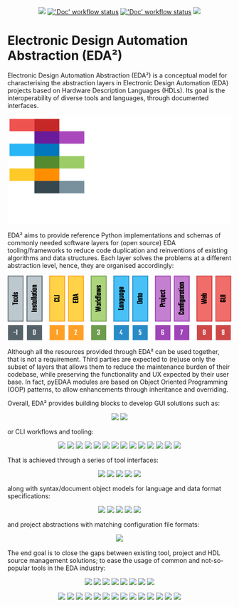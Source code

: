 <p align="center">
  <a title="Documentation" href="https://edaa-org.github.io"><img src="https://img.shields.io/website.svg?label=edaa-org.github.io&longCache=true&style=flat-square&url=http%3A%2F%2Fedaa-org.github.io%2Findex.html&logo=Github&logoColor=fff"></a><!--
  -->
  <a title="'Doc' workflow status" href="https://github.com/edaa-org/edaa-org.github.io/actions?query=workflow%3ADoc"><img alt="'Doc' workflow status" src="https://img.shields.io/github/workflow/status/edaa-org/edaa-org.github.io/Doc/main?longCache=true&style=flat-square&label=Doc&logo=Github%20Actions&logoColor=fff"></a><!--
  -->
  <a title="'Containers' workflow status" href="https://github.com/edaa-org/edaa-org.github.io/actions?query=workflow%3AContainers"><img alt="'Doc' workflow status" src="https://img.shields.io/github/workflow/status/edaa-org/edaa-org.github.io/Containers/main?longCache=true&style=flat-square&label=Containers&logo=Github%20Actions&logoColor=fff"></a><!--
  -->
  <a title="hdl/community on gitter.im" href="https://gitter.im/hdl/community"><img src="https://img.shields.io/gitter/room/hdl/community.svg?longCache=true&style=flat-square&logo=gitter&logoColor=fff&color=4db797"></a><!--
  -->
</p>

# Electronic Design Automation Abstraction (EDA²)

Electronic Design Automation Abstraction (EDA²) is a conceptual model for characterising the abstraction layers in Electronic Design Automation (EDA) projects based on Hardware Description Languages (HDLs).
Its goal is the interoperability of diverse tools and languages, through documented interfaces.

<p align="center">
  <a title="Electronic Design Automation Abstraction (EDA²)" href="https://edaa-org.github.io"><img width="500px" src="_static/logo/edaa_banner_white.svg"/></a>
</p>

EDA² aims to provide reference Python implementations and schemas of commonly needed software layers for (open source) EDA tooling/frameworks to reduce code duplication and reinventions of existing algorithms and data structures.
Each layer solves the problems at a different abstraction level, hence, they are organised accordingly:

<p align="center">
  <a title="Electronic Design Automation Abstraction (EDA²)" href="https://edaa-org.github.io/ConceptualModel.html"><img src="_static/model.png"/></a>
</p>

Although all the resources provided through EDA² can be used together, that is not a requirement.
Third parties are expected to (re)use only the subset of layers that allows them to reduce the maintenance burden of their codebase, while preserving the functionality and UX expected by their user base.
In fact, pyEDAA modules are based on Object Oriented Programming (OOP) patterns, to allow enhancements through inheritance and overriding.

Overall, EDA² provides building blocks to develop GUI solutions such as:

<p align="center">
  <a title="TerosTechnology/vscode-terosHDL GitHub repository" href="https://github.com/TerosTechnology/vscode-terosHDL"><img src="https://img.shields.io/badge/TerosTechnology%2Fvscode-terosHDL-ef5350.svg?longCache=true&style=flat-square&logo=GitHub&labelColor=c62828"></a><!--
  -->
  <a title="umarcor/OSVB GitHub repository" href="https://umarcor.github.io/osvb/apis/project/OSVDE.html"><img src="https://img.shields.io/badge/pyOSVDE-Open%20Source%20VHDL%20Design%20Explorer-ef5350.svg?longCache=true&style=flat-square&logo=GitHub&labelColor=c62828"></a><!--
  -->
</p>

or CLI workflows and tooling:

<p align="center">
  <a title="c-rus/legoHDL GitHub repository" href="https://hdl.github.io/awesome/items/legohdl/"><img src="https://img.shields.io/badge/c--rus-legoHDL-9ccc65.svg?longCache=true&style=flat-square&logo=GitHub&labelColor=558b2f"></a><!--
  -->
  <a title="cocotb/cocotb GitHub repository" href="https://hdl.github.io/awesome/items/cocotb"><img src="https://img.shields.io/badge/cocotb-cocotb-9ccc65.svg?longCache=true&style=flat-square&logo=GitHub&labelColor=558b2f"></a><!--
  -->
  <a title="HDL/Symbolator GitHub repository" href="https://github.com/hdl/symbolator"><img src="https://img.shields.io/badge/HDL-Symbolator-9ccc65.svg?longCache=true&style=flat-square&logo=GitHub&labelColor=558b2f"></a><!--
  -->
  <a title="olofk/FuseSoC GitHub repository" href="https://hdl.github.io/awesome/items/fusesoc"><img src="https://img.shields.io/badge/olofk-FuseSoC-9ccc65.svg?longCache=true&style=flat-square&logo=GitHub&labelColor=558b2f"></a><!--
  -->
  <a title="olofk/Edalize GitHub repository" href="https://hdl.github.io/awesome/items/edalize"><img src="https://img.shields.io/badge/olofk-Edalize-9ccc65.svg?longCache=true&style=flat-square&logo=GitHub&labelColor=558b2f"></a><!--
  -->
  <a title="OSVVM/OSVVM-Scripts GitHub repository" href="https://hdl.github.io/awesome/items/osvvm"><img src="https://img.shields.io/badge/OSVVM-OSVVM--Scripts-9ccc65.svg?longCache=true&style=flat-square&logo=GitHub&labelColor=558b2f"></a><!--
  -->
  <a title="Paebbels/pyIPCMI GitHub repository" href="https://hdl.github.io/awesome/items/pyipcmi"><img src="https://img.shields.io/badge/Paebbels-pyIPCMI-9ccc65.svg?longCache=true&style=flat-square&logo=GitHub&labelColor=558b2f"></a><!--
  -->
  <a title="PyFPGA/PyFPGA GitHub repository" href="https://hdl.github.io/awesome/items/pyfpga"><img src="https://img.shields.io/badge/PyFPGA-PyFPGA-9ccc65.svg?longCache=true&style=flat-square&logo=GitHub&labelColor=558b2f"></a><!--
  -->
  <a title="siliconcompiler/siliconcompiler GitHub repository" href="https://hdl.github.io/awesome/items/siliconcompiler"><img src="https://img.shields.io/badge/siliconcompiler-siliconcompiler-9ccc65.svg?longCache=true&style=flat-square&logo=GitHub&labelColor=558b2f"></a><!--
  -->
  <a title="SymbiFlow/symbiflow-examples GitHub repository" href="https://hdl.github.io/awesome/items/symbiflow"><img src="https://img.shields.io/badge/SymbiFlow-SymbiFlow--Examples-9ccc65.svg?longCache=true&style=flat-square&logo=GitHub&labelColor=558b2f"></a><!--
  -->
  <a title="tsfpga/tsfpga GitHub repository" href="https://hdl.github.io/awesome/items/tsfpga"><img src="https://img.shields.io/badge/tsfpga-tsfpga-9ccc65.svg?longCache=true&style=flat-square&logo=GitHub&labelColor=558b2f"></a><!--
  -->
  <a title="UVVM/UVVM GitHub repository" href="https://hdl.github.io/awesome/items/uvvm"><img src="https://img.shields.io/badge/UVVM-UVVM-9ccc65.svg?longCache=true&style=flat-square&logo=GitHub&labelColor=558b2f"></a><!--
  -->
  <a title="VUnit/vunit GitHub repository" href="https://hdl.github.io/awesome/items/vunit"><img src="https://img.shields.io/badge/VUnit-vunit-9ccc65.svg?longCache=true&style=flat-square&logo=GitHub&labelColor=558b2f"></a><!--
  -->
  <a title="XedaHQ/Xeda GitHub repository" href="https://hdl.github.io/awesome/items/xeda"><img src="https://img.shields.io/badge/XedaHQ-Xeda-9ccc65.svg?longCache=true&style=flat-square&logo=GitHub&labelColor=558b2f"></a><!--
  -->
</p>

That is achieved through a series of tool interfaces:

<p align="center">
  <a title="pyTooling/pyTooling.CLIAbstraction GitHub repository" href="https://github.com/pyTooling/pyTooling.CLIAbstraction"><img src="https://img.shields.io/badge/pyTooling-CLIAbstraction-ffca28.svg?longCache=true&style=flat-square&logo=GitHub&labelColor=ff8f00"></a><!--
  -->
  <a title="edaa-org/pyEDAA.CLITool GitHub repository" href="https://github.com/edaa-org/pyEDAA.CLITool"><img src="https://img.shields.io/badge/pyEDAA-CLITool-ffca28.svg?longCache=true&style=flat-square&logo=GitHub&labelColor=ff8f00"></a><!--
  -->
  <a title="edaa-org/pyEDAA.ToolSetup GitHub repository" href="https://github.com/edaa-org/pyEDAA.ToolSetup"><img src="https://img.shields.io/badge/pyEDAA-ToolSetup-ffca28.svg?longCache=true&style=flat-square&logo=GitHub&labelColor=ff8f00"></a><!--
  -->
  <a title="edaa-org/pyEDAA.OutputFilter GitHub repository" href="https://github.com/edaa-org/pyEDAA.OutputFilter"><img src="https://img.shields.io/badge/pyEDAA-OutputFilter-ffca28.svg?longCache=true&style=flat-square&logo=GitHub&labelColor=ff8f00"></a><!--
  -->
  <a title="edaa-org/pyEDAA.Launcher GitHub repository" href="https://github.com/edaa-org/pyEDAA.Launcher"><img src="https://img.shields.io/badge/pyEDAA-Launcher-ffca28.svg?longCache=true&style=flat-square&logo=GitHub&labelColor=ff8f00"></a><!--
  -->
</p>

along with syntax/document object models for language and data format specifications:

<p align="center">
  <a title="VHDL/pyVHDLModel GitHub repository" href="https://github.com/VHDL/pyVHDLModel"><img src="https://img.shields.io/badge/VHDL-pyVHDLModel-29b6f6.svg?longCache=true&style=flat-square&logo=GitHub&labelColor=0277bd"></a><!--
  -->
  <a title="edaa-org/pySVModel GitHub repository" href="https://github.com/edaa-org/pySVModel"><img src="https://img.shields.io/badge/pyEDAA-pySVModel-29b6f6.svg?longCache=true&style=flat-square&logo=GitHub&labelColor=0277bd"></a><!--
  -->
  <a title="edaa-org/pyEDAA.UCIS GitHub repository" href="https://github.com/edaa-org/pyEDAA.UCIS"><img src="https://img.shields.io/badge/pyEDAA-UCIS-29b6f6.svg?longCache=true&style=flat-square&logo=GitHub&labelColor=0277bd"></a><!--
  -->
  <a title="edaa-org/pyEDAA.Reports GitHub repository" href="https://github.com/edaa-org/pyEDAA.Reports"><img src="https://img.shields.io/badge/pyEDAA-Reports-29b6f6.svg?longCache=true&style=flat-square&logo=GitHub&labelColor=0277bd"></a><!--
  -->
  <a title="edaa-org/pyEDAA.IPXACT GitHub repository" href="https://github.com/edaa-org/pyEDAA.IPXACT"><img src="https://img.shields.io/badge/pyEDAA-IPXACT-29b6f6.svg?longCache=true&style=flat-square&logo=GitHub&labelColor=0277bd"></a><!--
  -->
</p>

and project abstractions with matching configuration file formats:

<p align="center">
  <a title="edaa-org/pyEDAA.ProjectModel GitHub repository" href="https://github.com/edaa-org/pyEDAA.ProjectModel"><img src="https://img.shields.io/badge/pyEDAA-ProjectModel-ab47bc.svg?longCache=true&style=flat-square&logo=GitHub&labelColor=6a1b9a"></a><!--
  -->
</p>

The end goal is to close the gaps between existing tool, project and HDL source management solutions;
to ease the usage of common and not-so-popular tools in the EDA industry:

<p align="center">
  <a title="ghdl/ghdl GitHub repository" href="https://github.com/ghdl/ghdl"><img src="https://img.shields.io/badge/ghdl-ghdl-78909c.svg?longCache=true&style=flat-square&logo=GitHub&labelColor=37474f"></a><!--
  -->
  <a title="gtkwave/gtkwave GitHub repository" href="https://github.com/gtkwave/gtkwave"><img src="https://img.shields.io/badge/gtkwave-gtkwave-78909c.svg?longCache=true&style=flat-square&logo=GitHub&labelColor=37474f"></a><!--
  -->
  <a title="steveicarus/iverilog GitHub repository" href="https://github.com/steveicarus/iverilog"><img src="https://img.shields.io/badge/steveicarus-iverilog-78909c.svg?longCache=true&style=flat-square&logo=GitHub&labelColor=37474f"></a><!--
  -->
  <a title="verilator/verilator GitHub repository" href="https://github.com/verilator/verilator"><img src="https://img.shields.io/badge/verilator-verilator-78909c.svg?longCache=true&style=flat-square&logo=GitHub&labelColor=37474f"></a><!--
  -->
  <a title="verilog-to-routing/vtr-verilog-to-routing GitHub repository" href="https://github.com/verilog-to-routing/vtr-verilog-to-routing"><img src="https://img.shields.io/badge/verilog--to--routing-vtr--verilog--to--routing-78909c.svg?longCache=true&style=flat-square&logo=GitHub&labelColor=37474f"></a><!--
  -->
  <a title="YosysHQ/nextpnr GitHub repository" href="https://github.com/YosysHQ/nextpnr"><img src="https://img.shields.io/badge/YosysHQ-nextpnr-78909c.svg?longCache=true&style=flat-square&logo=GitHub&labelColor=37474f"></a><!--
  -->
  <a title="YosysHQ/SymbiYosys GitHub repository" href="https://github.com/YosysHQ/SymbiYosys"><img src="https://img.shields.io/badge/YosysHQ-SymbiYosys-78909c.svg?longCache=true&style=flat-square&logo=GitHub&labelColor=37474f"></a><!--
  -->
  <a title="YosysHQ/yosys GitHub repository" href="https://github.com/YosysHQ/yosys"><img src="https://img.shields.io/badge/YosysHQ-yosys-78909c.svg?longCache=true&style=flat-square&logo=GitHub&labelColor=37474f"></a><!--
  -->
</p>

<p align="center">
  <img src="https://img.shields.io/badge/Aldec-ActiveHDL-78909c.svg?longCache=true&style=flat-square&logo=GitHub&labelColor=37474f"><!--
  -->
  <img src="https://img.shields.io/badge/Aldec-RivieraPRO-78909c.svg?longCache=true&style=flat-square&logo=GitHub&labelColor=37474f"><!--
  -->
  <img src="https://img.shields.io/badge/Cadence-Incisive-78909c.svg?longCache=true&style=flat-square&logo=GitHub&labelColor=37474f"><!--
  -->
  <img src="https://img.shields.io/badge/Cadence-Xcelium-78909c.svg?longCache=true&style=flat-square&logo=GitHub&labelColor=37474f"><!--
  -->
  <img src="https://img.shields.io/badge/Intel%2FAltera-Quartus-78909c.svg?longCache=true&style=flat-square&logo=GitHub&labelColor=37474f"><!--
  -->
  <img src="https://img.shields.io/badge/Lattice-Diamond-78909c.svg?longCache=true&style=flat-square&logo=GitHub&labelColor=37474f"><!--
  -->
  <img src="https://img.shields.io/badge/Lattice-Radiant-78909c.svg?longCache=true&style=flat-square&logo=GitHub&labelColor=37474f"><!--
  -->
  <img src="https://img.shields.io/badge/Siemens%2FMentor%20Graphics-ModelSim-78909c.svg?longCache=true&style=flat-square&logo=GitHub&labelColor=37474f"><!--
  -->
  <img src="https://img.shields.io/badge/Siemens%2FMentor%20Graphics-QuestaSim-78909c.svg?longCache=true&style=flat-square&logo=GitHub&labelColor=37474f"><!--
  -->
  <img src="https://img.shields.io/badge/Siemens%2FMentor%20Graphics-PrecisioRTL-78909c.svg?longCache=true&style=flat-square&logo=GitHub&labelColor=37474f"><!--
  -->
  <img src="https://img.shields.io/badge/Synopsys-Synplify-78909c.svg?longCache=true&style=flat-square&logo=GitHub&labelColor=37474f"><!--
  -->
  <img src="https://img.shields.io/badge/Synopsys-VCS-78909c.svg?longCache=true&style=flat-square&logo=GitHub&labelColor=37474f"><!--
  -->
  <img src="https://img.shields.io/badge/Xilinx-ISE-78909c.svg?longCache=true&style=flat-square&logo=GitHub&labelColor=37474f"><!--
  -->
  <img src="https://img.shields.io/badge/Xilinx-Vivado-78909c.svg?longCache=true&style=flat-square&logo=GitHub&labelColor=37474f"><!--
  -->
</p>
